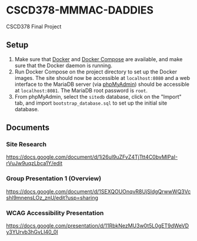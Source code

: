 # CSCD378-MMMAC-DADDIES
CSCD378 Final Project

## Setup

  1. Make sure that [Docker](https://www.docker.com/) and [Docker
     Compose](https://docs.docker.com/compose/) are available, and make sure
     that the Docker daemon is running.
  2. Run Docker Compose on the project directory to set up the Docker
     images. The site should now be accessible at `localhost:8080` and a web
     interface to the MariaDB server (via
     [phpMyAdmin](https://www.phpmyadmin.net/)) should be accessible at
     `localhost:8081`. The MariaDB root password is `root`.
  3. From phpMyAdmin, select the `sitedb` database, click on the "Import" tab,
     and import `bootstrap_database.sql` to set up the initial site database.

## Documents

### Site Research
https://docs.google.com/document/d/1i26ul9uZFvZ4TjTtt4C0bvMIPaI-rVuJw9uqzLbca1Y/edit

### Group Presentation 1 (Overview)
https://docs.google.com/document/d/1SEXQOUOnqvR8UjSldgQrwwWQ3VcshI9mnensLOz_znU/edit?usp=sharing

### WCAG Accessibility Presentation
https://docs.google.com/presentation/d/11RbkNezMU3w0t5L0gET9dWeVDy3YUrvb3hGvLI40_0I
